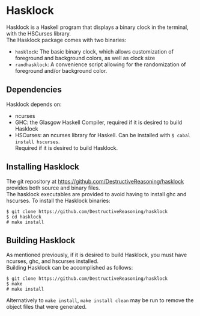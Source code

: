 Hasklock
========
Hasklock is a Haskell program that displays a binary clock in the terminal, with the HSCurses library.<br />
The Hasklock package comes with two binaries:
* `hasklock`: The basic binary clock, which allows customization of foreground and background colors, as well as clock size
* `randhasklock`: A convenience script allowing for the randomization of foreground and/or background color.

Dependencies
------------
Hasklock depends on:
* ncurses
* GHC: the Glasgow Haskell Compiler, required if it is desired to build Hasklock
* HSCurses: an ncurses library for Haskell. Can be installed with `$ cabal install hscurses`. <br />Required if it is desired to build Hasklock.

Installing Hasklock
-------------------
The git repository at https://github.com/DestructiveReasoning/hasklock provides both source and binary files.<br />
The hasklock executables are provided to avoid having to install ghc and hscurses.
To install the Hasklock binaries:
```
$ git clone https://github.com/DestructiveReasoning/hasklock
$ cd hasklock
# make install
```

Building Hasklock
-----------------
As mentioned previously, if it is desired to build Hasklock, you must have ncurses, ghc, and hscurses installed.<br />
Building Hasklock can be accomplished as follows:
```
$ git clone https://github.com/DestructiveReasoning/hasklock
$ make
# make install
```
Alternatively to `make install`, `make install clean` may be run to remove the object files that were generated.
